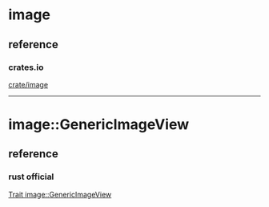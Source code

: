# image

## reference

### crates.io
[crate/image](https://crates.io/crates/image)

---
# image::GenericImageView
## reference

### rust official
[Trait image::GenericImageView](https://docs.rs/image/0.20.0/image/trait.GenericImageView.html)